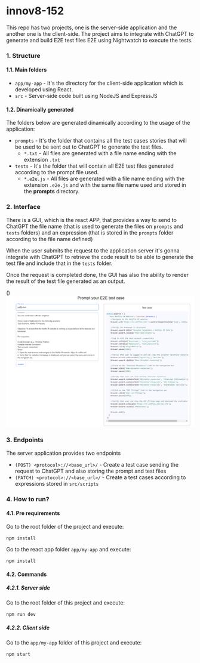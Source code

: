 # innov8-152

This repo has two projects, one is the server-side application and the another one is the client-side.
The project aims to integrate with ChatGPT to generate and build E2E test files E2E using Nightwatch to execute the tests.

### 1. Structure

#### 1.1. Main folders

- `app/my-app` - It's the directory for the client-side application which is developed using React.
- `src` - Server-side code built using NodeJS and ExpressJS

#### 1.2. Dinamically generated

The folders below are generated dinamically according to the usage of the application:

- `prompts` - It's the folder that contains all the test cases stories that will be used to be sent out to ChatGPT to generate the test files.
  - `*.txt` - All files are generated with a file name ending with the extension `.txt`
- `tests` - It's the folder that will contain all E2E test files generated according to the prompt file used.
  - `*.e2e.js` - All files are generated with a file name ending with the extension `.e2e.js` and with the same file name used and stored in the **prompts** directory.

### 2. Interface

There is a GUI, which is the react APP, that provides a way to send to ChatGPT the file name (that is used to generate the files on `prompts` and `tests` folders) and an expression (that is stored in the `prompts` folder according to the file name defined)

When the user submits the request to the application server it's gonna integrate with ChatGPT to retrieve the code result to be able to generate the test file and include that in the `tests` folder.

Once the request is completed done, the GUI has also the ability to render the result of the test file generated as an output.

()
<img src="/assets/interface-sample.png" alt="GUI" />

### 3. Endpoints

The server application provides two endpoints

- `(POST) <protocol>://<base_url>/` - Create a test case sending the request to ChatGPT and also storing the prompt and test files
- `(PATCH) <protocol>://<base_url>/` - Create a test cases according to expressions stored in `src/scripts`

### 4. How to run?

#### 4.1. Pre requirements

Go to the root folder of the project and execute:

```
npm install
```

Go to the react app folder `app/my-app` and execute:

```
npm install
```

#### 4.2. Commands

##### 4.2.1. Server side

Go to the root folder of this project and execute:

```
npm run dev
```

##### 4.2.2. Client side

Go to the `app/my-app` folder of this project and execute:

```
npm start
```
